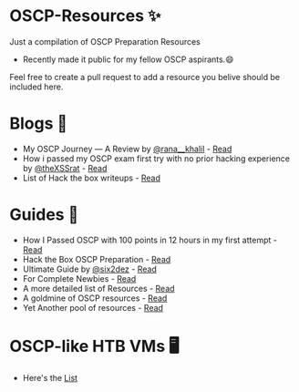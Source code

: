 # OSCP-Resources ✨
Just a compilation of OSCP Preparation Resources

- Recently made it public for my fellow OSCP aspirants.😄

Feel free to create a pull request to add a resource you belive should be included here.

# Blogs 🧐
- My OSCP Journey — A Review by [@rana__khalil](https://twitter.com/rana__khalil) - [Read](https://ranakhalil101.medium.com/my-oscp-journey-a-review-fa779b4339d9)
- How i passed my OSCP exam first try with no prior hacking experience by [@theXSSrat](https://twitter.com/theXSSrat) - [Read](https://infosecwriteups.com/how-i-passed-my-oscp-exam-first-try-with-no-prior-hacking-experience-19029432e7b9)
- List of Hack the box writeups - [Read](https://ranakhalil101.medium.com/)

# Guides 📖
- How I Passed OSCP with 100 points in 12 hours in my first attempt - [Read](https://blog.adithyanak.com/oscp-preparation-guide)
- Hack the Box OSCP Preparation - [Read](https://rana-khalil.gitbook.io/hack-the-box-oscp-preparation/)
- Ultimate Guide by [@six2dez](https://twitter.com/six2dez1) - [Read](https://github.com/six2dez/OSCP-Human-Guide/blob/master/oscp_human_guide.md)
- For Complete Newbies - [Read](https://niiconsulting.com/checkmate/2017/06/a-detail-guide-on-oscp-preparation-from-newbie-to-oscp/)
- A more detailed list of Resources - [Read](https://github.com/0x4D31/awesome-oscp)
- A goldmine of OSCP resources - [Read](http://0xc0ffee.io/blog/OSCP-Goldmine)
- Yet Another pool of resources - [Read](https://sango667.medium.com/pool-of-resources-for-oscp-28d0dea9e5ed)

# OSCP-like HTB VMs 🖥
- Here's the [List](https://docs.google.com/spreadsheets/d/1dwSMIAPIam0PuRBkCiDI88pU3yzrqqHkDtBngUHNCw8)


